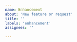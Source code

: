 ```yaml
---
name: Enhancement
about: 'New feature or request'
title: ''
labels: 'enhancement'
assignees: ''

---
```

